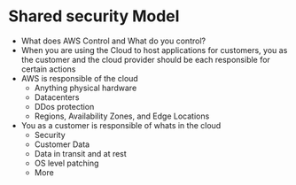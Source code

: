 # Shared security Model
- What does AWS Control and What do you control?
- When you are using the Cloud to host applications for customers, you as the customer and the cloud provider should be each responsible for certain actions
- AWS is responsible of the cloud
    - Anything physical hardware
    - Datacenters
    - DDos protection
    - Regions, Availability Zones, and Edge Locations
- You as a customer is responsible of whats in the cloud
    - Security
    - Customer Data
    - Data in transit and at rest
    - OS level patching
    - More